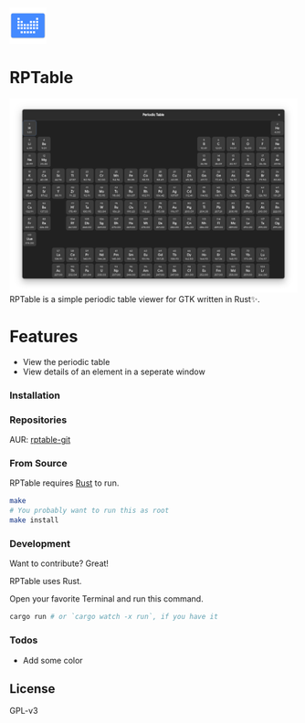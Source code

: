 ![periodic table icon](data/com.pjtsearch.rptable.64.png)
# RPTable
![periodic table screenshot](data/screenshot.png)
RPTable is a simple periodic table viewer for GTK written in Rust:sparkles:. 

# Features
  - View the periodic table
  - View details of an element in a seperate window

### Installation

### Repositories
AUR: [rptable-git](https://aur.archlinux.org/packages/rptable-git/)

### From Source
RPTable requires [Rust](https://www.rust-lang.org/) to run.

```sh
make
# You probably want to run this as root
make install
```

### Development

Want to contribute? Great!

RPTable uses Rust.

Open your favorite Terminal and run this command.

```sh
cargo run # or `cargo watch -x run`, if you have it
```

### Todos

 - Add some color

License
----

GPL-v3
